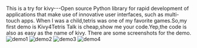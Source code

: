 This is a try for kivy---Open source Python library for rapid development of applications
that make use of innovative user interfaces, such as multi-touch apps.
When I was a child,tetris was one of my favorite games.So,my first demo is Kivy4Tetris
Talk is cheap,show me your code.Yep,the code is also as easy as the name of kivy.
There are some screenshots for the demo.
![demo1](S:\pycharm\Tetris_python\data\1.png)
![demo2](S:\pycharm\Tetris_python\data\2.png)
![demo3](S:\pycharm\Tetris_python\data\3.png)
![demo4](S:\pycharm\Tetris_python\data\4.png)
